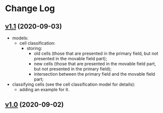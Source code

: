 # Change Log

## [v1.1](https://github.com/thewizardplusplus/biohazardcore/tree/v1.1) (2020-09-03)

- models:
  - cell classification:
    - storing:
      - old cells (those that are presented in the primary field, but not presented in the movable field part);
      - new cells (those that are presented in the movable field part, but not presented in the primary field);
      - intersection between the primary field and the movable field part;
- classifying cells (see the cell classification model for details):
  - adding an example for it.

## [v1.0](https://github.com/thewizardplusplus/biohazardcore/tree/v1.0) (2020-09-02)
